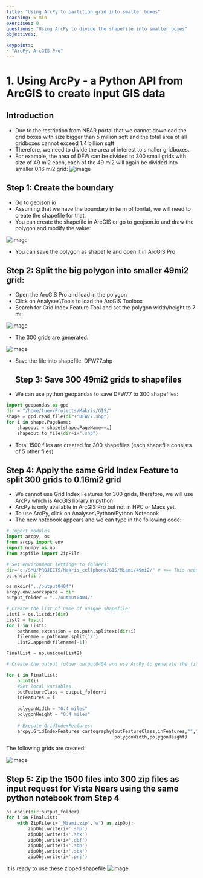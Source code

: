 ```yaml
---
title: "Using ArcPy to partition grid into smaller boxes"
teaching: 5 min
exercises: 0
questions: "Using ArcPy to divide the shapefile into smaller boxes"
objectives:

keypoints:
- "ArcPy, ArcGIS Pro"
---
```

# 1. Using ArcPy - a Python API from ArcGIS to create input GIS data

## Introduction
- Due to the restriction from NEAR portal that we cannot download the grid boxes with size bigger than 5 million sqft and the total area of all gridboxes cannot exceed 1.4 billion sqft
- Therefore, we need to divide the area of interest to smaller gridboxes.
- For example, the area of DFW can be divided to 300 small grids with size of 49 mi2 each, each of the 49 mi2 will again be divided into smaller 0.16 mi2 grid:
![image](https://user-images.githubusercontent.com/43855029/168157704-4b92eeca-fe08-412c-8c4f-64a5d1d95317.png)

## Step 1: Create the boundary
- Go to geojson.io
- Assuming that we have the boundary in term of lon/lat, we will need to create the shapefile for that.
- You can create the shapefile in ArcGIS or go to geojson.io and draw the polygon and modify the value:

![image](https://user-images.githubusercontent.com/43855029/168158497-74201889-6c06-4388-9504-066f111b5a8f.png)

- You can save the polygon as shapefile and open it in ArcGIS Pro

## Step 2: Split the big polygon into smaller 49mi2 grid:
- Open the ArcGIS Pro and load in the polygon
- Click on Analyses\Tools to load the ArcGIS Toolbox
- Search for Grid Index Feature Tool and set the polygon width/height to 7 mi:

![image](https://user-images.githubusercontent.com/43855029/168159153-bef31cdb-e682-43b6-8c9b-5e75b0280206.png)

- The 300 grids are generated:

![image](https://user-images.githubusercontent.com/43855029/168159310-4f7d3c45-402e-4d55-92c1-a323216008a0.png)
- Save the file into shapefile: DFW77.shp

  ## Step 3: Save 300 49mi2 grids to shapefiles
- We can use python geopandas to save DFW77 to 300 shapefiles:

```python
import geopandas as gpd
dir = "/home/tuev/Projects/Makris/GIS/"
shape = gpd.read_file(dir+"DFW77.shp")
for i in shape.PageName:
    shapeout = shape[shape.PageName==i]
    shapeout.to_file(dir+i+".shp")
```

- Total 1500 files are created for 300 shapefiles (each shapefile consists of 5 other files)

## Step 4: Apply the same Grid Index Feature to split 300 grids to 0.16mi2 grid
- We cannot use Grid Index Features for 300 grids, therefore, we will use ArcPy which is ArcGIS library in python
- ArcPy is only available in ArcGIS Pro but not in HPC or Macs yet.
- To use ArcPy, click on Analyses\Python\Python Notebook
- The new notebook appears and we can type in the following code:

```python
# Import modules
import arcpy, os
from arcpy import env
import numpy as np
from zipfile import ZipFile

# Set environment settings to folders:
dir="c:/SMU/PROJECTS/Makris_cellphone/GIS/Miami/49mi2/" # <== This needs to be changed and make sure "/" is used instead of "\"
os.chdir(dir)

os.mkdir("../output0404")
arcpy.env.workspace = dir
output_folder = "../output0404/"

# Create the list of name of unique shapefile:
List1 = os.listdir(dir)
List2 = list()
for i in List1:
    pathname,extension = os.path.splitext(dir+i)
    filename = pathname.split('/')
    List2.append(filename[-1])

FinalList = np.unique(List2)

# Create the output folder output0404 and use ArcPy to generate the files

for i in FinalList:
    print(i)
    #Set local variables
    outFeatureClass = output_folder+i
    inFeatures = i
    
    polygonWidth = "0.4 miles"
    polygonHeight = "0.4 miles"
    
    # Execute GridIndexFeatures:
    arcpy.GridIndexFeatures_cartography(outFeatureClass,inFeatures,"","","",
                                        polygonWidth,polygonHeight)
```

The following grids are created:

![image](https://user-images.githubusercontent.com/43855029/168162717-824069ce-2834-407b-8f64-94e3dd4abc4f.png)

## Step 5: Zip the 1500 files into 300 zip files as input request for Vista Nears using the same python notebook from Step 4

```python
os.chdir(dir+output_folder)
for i in FinalList:
    with ZipFile(i+'_Miami.zip','w') as zipObj:
        zipObj.write(i+'.shp')
        zipObj.write(i+'.shx')
        zipObj.write(i+'.dbf')
        zipObj.write(i+'.sbn')
        zipObj.write(i+'.sbx')
        zipObj.write(i+'.prj')
```

It is ready to use these zipped shapefile
![image](https://user-images.githubusercontent.com/43855029/168168996-9d024845-976c-43f0-8058-7f1401632384.png)
